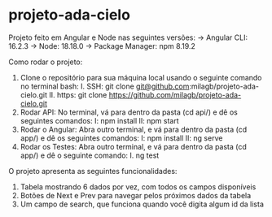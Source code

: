 # projeto-ada-cielo
Projeto feito em Angular e Node nas seguintes versões:
-> Angular CLI: 16.2.3
-> Node: 18.18.0
-> Package Manager: npm 8.19.2

Como rodar o projeto:
1. Clone o repositório para sua máquina local usando o seguinte comando no terminal bash:
    I. SSH: git clone git@github.com:milagb/projeto-ada-cielo.git
    II. https: git clone https://github.com/milagb/projeto-ada-cielo.git
1. Rodar API: No terminal, vá para dentro da pasta (cd api/) e dê os seguintes comandos: 
    I:  npm install
    II: npm start
2. Rodar o Angular: Abra outro terminal, e vá para dentro da pasta (cd app/) e dê os seguintes comandos:
    I:  npm install
    II: ng serve
3. Rodar os Testes: Abra outro terminal, e vá para dentro da pasta (cd app/) e dê o seguinte comando:
    I. ng test

O projeto apresenta as seguintes funcionalidades:
1. Tabela mostrando 6 dados por vez, com todos os campos disponíveis
2. Botões de Next e Prev para navegar pelos próximos dados da tabela
3. Um campo de search, que funciona quando você digita algum id da lista
